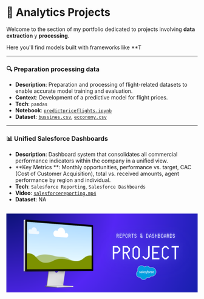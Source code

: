 # 📂 Analytics Projects

Welcome to the section of my portfolio dedicated to projects involving **data extraction** y **processing**.

Here you'll find models built with frameworks like **T

---


### 🔍 Preparation processing data
- **Description**: Preparation and processing of flight-related datasets to enable accurate model training and evaluation.
- **Context**: Development of a predictive model for flight prices.
- **Tech**: `pandas`
- **Notebook**: [`predictpriceflights.ipynb`](notebooks/predictpriceflights.ipynb)
- **Dataset**: [`bussines.csv`](data/), [`ecconomy.csv`](data/)

---


### 📊 Unified Salesforce Dashboards
- **Description**: Dashboard system that consolidates all commercial performance indicators within the company in a unified view.
- **Key Metrics **: Monthly opportunities, performance vs. target, CAC (Cost of Customer Acquisition), total vs. received amounts, agent performance by region and individual.
- **Tech**: `Salesforce Reporting`, `Salesforce Dashboards`
- **Video**: [`salesforcereporting.mp4`](resources/salesforcereporting.mp4)
- **Dataset**: NA

![Portada Salesforce](/Portada.PNG)
---


